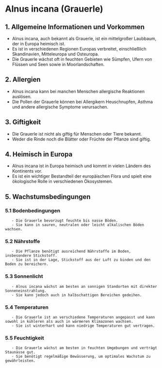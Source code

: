 # Alnus incana (Grauerle)

## 1. Allgemeine Informationen und Vorkommen
   - Alnus incana, auch bekannt als Grauerle, ist ein mittelgroßer Laubbaum, der in Europa heimisch ist.
   - Es ist in verschiedenen Regionen Europas verbreitet, einschließlich Skandinavien, Mitteleuropa und Osteuropa.
   - Die Grauerle wächst oft in feuchten Gebieten wie Sümpfen, Ufern von Flüssen und Seen sowie in Moorlandschaften.

## 2. Allergien
   - Alnus incana kann bei manchen Menschen allergische Reaktionen auslösen.
   - Die Pollen der Grauerle können bei Allergikern Heuschnupfen, Asthma und andere allergische Symptome verursachen.

## 3. Giftigkeit
   - Die Grauerle ist nicht als giftig für Menschen oder Tiere bekannt.
   - Weder die Rinde noch die Blätter oder Früchte der Pflanze sind giftig.

## 4. Heimisch in Europa
   - Alnus incana ist in Europa heimisch und kommt in vielen Ländern des Kontinents vor.
   - Es ist ein wichtiger Bestandteil der europäischen Flora und spielt eine ökologische Rolle in verschiedenen Ökosystemen.

## 5. Wachstumsbedingungen
### 5.1 Bodenbedingungen
       - Die Grauerle bevorzugt feuchte bis nasse Böden.
       - Sie kann in sauren, neutralen oder leicht alkalischen Böden wachsen.
### 5.2 Nährstoffe
       - Die Pflanze benötigt ausreichend Nährstoffe im Boden, insbesondere Stickstoff.
       - Sie ist in der Lage, Stickstoff aus der Luft zu binden und den Boden zu bereichern.
### 5.3 Sonnenlicht
       - Alnus incana wächst am besten an sonnigen Standorten mit direkter Sonneneinstrahlung.
       - Sie kann jedoch auch in halbschattigen Bereichen gedeihen.
### 5.4 Temperaturen
       - Die Grauerle ist an verschiedene Temperaturen angepasst und kann sowohl in kühleren als auch in wärmeren Klimazonen wachsen.
       - Sie ist winterhart und kann niedrige Temperaturen gut vertragen.
### 5.5 Feuchtigkeit
       - Die Grauerle wächst am besten in feuchten Umgebungen und verträgt Staunässe gut.
       - Sie benötigt regelmäßige Bewässerung, um optimales Wachstum zu gewährleisten.
